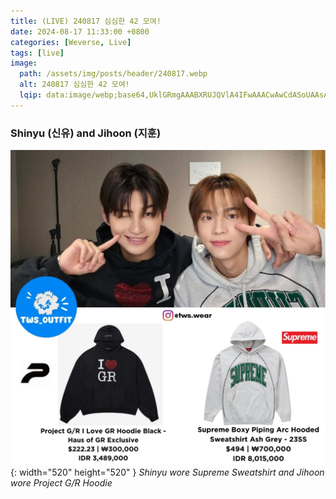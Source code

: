 ```yaml
---
title: (LIVE) 240817 심심한 42 모여!
date: 2024-08-17 11:33:00 +0800
categories: [Weverse, Live]
tags: [live]
image:
  path: /assets/img/posts/header/240817.webp
  alt: 240817 심심한 42 모여!
  lqip: data:image/webp;base64,UklGRmgAAABXRUJQVlA4IFwAAACwAwCdASoUAAsAPzmGulQvKSWjMAgB4CcJYwAAKwZSGpED89CuAAD+nnu3rxWy8vWACkVUX+SWm2F4XtK5jVbBVXcuvCPsRB3l37CQu+Q2zj/Qe7bEg//q/U5YAA==
---
```


### Shinyu (신유) and Jihoon (지훈)

![Desktop View](/assets/img/posts/weverse-live/240817-shinyu-jihoon.jpg){: width="520" height="520" }
_Shinyu wore Supreme Sweatshirt and Jihoon wore Project G/R Hoodie_
